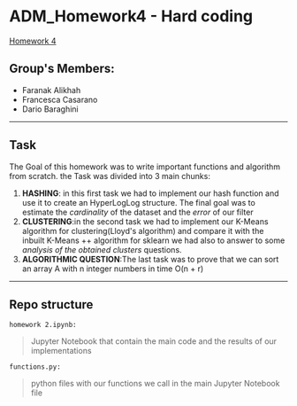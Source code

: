# ADM_Homework4 - Hard coding
[Homework 4](https://github.com/CriMenghini/ADM/tree/master/2020/Homework_4)

## Group's Members:
* Faranak Alikhah
* Francesca Casarano
* Dario Baraghini 
- - - - 
## Task
The Goal of this homework was to write important functions and algorithm from scratch.
the Task was divided into 3 main chunks:
1) __HASHING__: in this first task we had to implement our hash function and use it to create an HyperLogLog structure. The final goal was to estimate the _cardinality_ of the                     dataset and the _error_ of our filter
2) __CLUSTERING__:in the second task we had to implement our K-Means algorithm for clustering(Lloyd's algorithm) and compare it with the inbuilt K-Means ++ algorithm for sklearn
                  we had also to answer to some _analysis of the obtained clusters_ questions. 
3) __ALGORITHMIC QUESTION__:The last task was to prove that we can sort an array A with n integer numbers in time O(n + r)

- - - -

## Repo structure
` homework 2.ipynb: `
> Jupyter Notebook that contain the main code and the results of our implementations

` functions.py: `
> python files with our functions we call in the main Jupyter Notebook file


